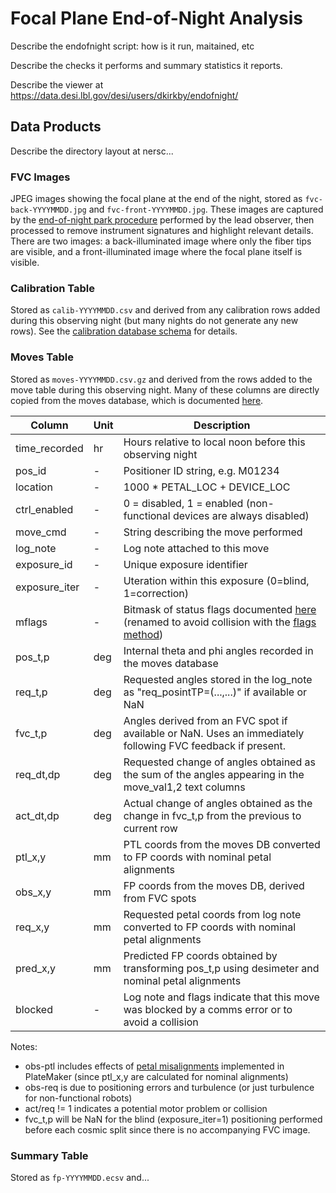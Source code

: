 # Focal Plane End-of-Night Analysis

Describe the endofnight script: how is it run, maitained, etc

Describe the checks it performs and summary statistics it reports.

Describe the viewer at https://data.desi.lbl.gov/desi/users/dkirkby/endofnight/

## Data Products

Describe the directory layout at nersc...

### FVC Images

JPEG images showing the focal plane at the end of the night, stored as `fvc-back-YYYYMMDD.jpg` and `fvc-front-YYYYMMDD.jpg`.  These images are captured by the [end-of-night park procedure](https://desi.lbl.gov/trac/wiki/FPS/ObservingScripts#EndofNightPark) performed by the lead observer, then processed to remove instrument signatures and highlight relevant details.  There are two images: a back-illuminated image where only the fiber tips are visible, and a front-illuminated image where the focal plane itself is visible.

### Calibration Table

Stored as `calib-YYYYMMDD.csv` and derived from any calibration rows added during this observing night (but many nights do not generate any new rows).  See the [calibration database schema](https://docs.google.com/spreadsheets/d/1e8yyjNFI9nCOT_KsJAxI3uzl8qSKqhuiDVXtXvxHNqM/edit#gid=836120262) for details.

### Moves Table

Stored as `moves-YYYYMMDD.csv.gz` and derived from the rows added to the move table during this observing night. Many of these columns are directly copied from the moves database, which is documented [here](https://docs.google.com/spreadsheets/d/1e8yyjNFI9nCOT_KsJAxI3uzl8qSKqhuiDVXtXvxHNqM/edit#gid=0).

| Column | Unit | Description |
| ------ | ---- | ------------|
| time_recorded | hr | Hours relative to local noon before this observing night |
| pos_id | - | Positioner ID string, e.g. M01234 |
| location | - | 1000 * PETAL_LOC + DEVICE_LOC |
| ctrl_enabled | - | 0 = disabled, 1 = enabled (non-functional devices are always disabled) |
| move_cmd | - | String describing the move performed |
| log_note | - | Log note attached to this move |
| exposure_id | - | Unique exposure identifier |
| exposure_iter | - | Uteration within this exposure (0=blind, 1=correction) |
| mflags | - | Bitmask of status flags documented [here](https://desi.lbl.gov/trac/wiki/FPS/PositionerFlags) (renamed to avoid collision with the [flags method](https://pandas.pydata.org/docs/reference/api/pandas.DataFrame.flags.html)) |
| pos_t,p | deg | Internal theta and phi angles recorded in the moves database |
| req_t,p | deg | Requested angles stored in the log_note as "req_posintTP=(...,...)" if available or NaN |
| fvc_t,p | deg | Angles derived from an FVC spot if available or NaN. Uses an immediately following FVC feedback if present. |
| req_dt,dp | deg | Requested change of angles obtained as the sum of the angles appearing in the move_val1,2 text columns |
| act_dt,dp | deg | Actual change of angles obtained as the change in fvc_t,p from the previous to current row |
| ptl_x,y | mm | PTL coords from the moves DB converted to FP coords with nominal petal alignments |
| obs_x,y | mm | FP coords from the moves DB, derived from FVC spots |
| req_x,y | mm | Requested petal coords from log note converted to FP coords with nominal petal alignments |
| pred_x,y| mm | Predicted FP coords obtained by transforming pos_t,p using desimeter and nominal petal alignments |
| blocked | - | Log note and flags indicate that this move was blocked by a comms error or to avoid a collision |

Notes:
 - obs-ptl includes effects of [petal misalignments](https://observablehq.com/@dkirkby/desi-petal-metrology) implemented in PlateMaker (since ptl_x,y are calculated for nominal alignments)
 - obs-req is due to positioning errors and turbulence (or just turbulence for non-functional robots)
 - act/req != 1 indicates a potential motor problem or collision
 - fvc_t,p will be NaN for the blind (exposure_iter=1) positioning performed before each cosmic split since there is no accompanying FVC image.

### Summary Table

Stored as `fp-YYYYMMDD.ecsv` and...
